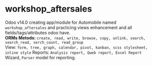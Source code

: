 # workshop_aftersales
Odoo v14.0 creating app/module for Automobile named `workshop_aftersales` and practicing views enhancement and all fields/tags/attributes odoo have.</br>
<strong>ORMs Metods:</strong> `create, read, write, browse, copy, unlink, search, search_read, serch_count, read_group`</br>
View: `form, tree, graph, calendar, pivot, kanban, scss stylesheet, inline style`
Reports: `Analysis report, Qweb report, Excel Report`
Wizard, `Parser` model for reporting.

